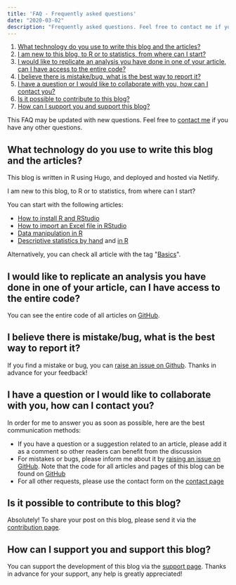 ```yaml
---
title: 'FAQ - Frequently asked questions'
date: "2020-03-02"
description: "Frequently asked questions. Feel free to contact me if you have any other questions."
---
```


1. [What technology do you use to write this blog and the articles?](#technology)
1. [I am new to this blog, to R or to statistics, from where can I start?](#start)
1. [I would like to replicate an analysis you have done in one of your article, can I have access to the entire code?](#code)
1. [I believe there is mistake/bug, what is the best way to report it?](#bug)
1. [I have a question or I would like to collaborate with you, how can I contact you?](#contact)
1. [Is it possible to contribute to this blog?](#contribute)
1. [How can I support you and support this blog?](#support)

This FAQ may be updated with new questions. Feel free to [contact me](/contact/) if you have any other questions.

<a name="technology"></a>
## What technology do you use to write this blog and the articles?

This blog is written in R using Hugo, and deployed and hosted via Netlify.

<a name="start"></a>
I am new to this blog, to R or to statistics, from where can I start?

You can start with the following articles:
 
* [How to install R and RStudio](/blog/how-to-install-r-and-rstudio)
* [How to import an Excel file in RStudio](/blog/how-to-import-an-excel-file-in-rstudio)
* [Data manipulation in R](/blog/data-manipulation-in-r)
* [Descriptive statistics by hand](/blog/descriptive-statistics-by-hand) and [in R](/blog/descriptive-statistics-in-r)

Alternatively, you can check all article with the tag "[Basics](/tags/basics/)".

<a name="code"></a>
## I would like to replicate an analysis you have done in one of your article, can I have access to the entire code?

You can see the entire code of all articles on [GitHub](https://github.com/AntoineSoetewey/statsandr/tree/master/content/blog).

<a name="bug"></a>
## I believe there is mistake/bug, what is the best way to report it?

If you find a mistake or bug, you can [raise an issue on Github](https://github.com/AntoineSoetewey/statsandr/issues). Thanks in advance for your feedback!

<a name="contact"></a>
## I have a question or I would like to collaborate with you, how can I contact you?

In order for me to answer you as soon as possible, here are the best communication methods:

<ul>
  <li>If you have a question or a suggestion related to an article, please add it as a comment so other readers can benefit from the discussion</li>
  <li>For mistakes or bugs, please inform me about it by <a href="https://github.com/AntoineSoetewey/statsandr/issues" target="_blank" rel="noopener">raising an issue on GitHub</a>. Note that the code for all articles and pages of this blog can be found on <a href="https://github.com/AntoineSoetewey/statsandr/tree/master/content/blog" target="_blank" rel="noopener">GitHub</a></li>
  <li>For all other requests, please use the contact form on the <a href="/contact/">contact page</a></li>
</ul>

<a name="contribute"></a>
## Is it possible to contribute to this blog?

Absolutely! To share your post on this blog, please send it via the [contribution page](/contribute/).

<a name="support"></a>
## How can I support you and support this blog?

You can support the development of this blog via the [support page](/support/). Thanks in advance for your support, any help is greatly appreciated!
